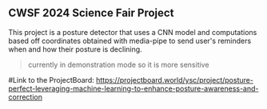 ## CWSF 2024 Science Fair Project
This project is a posture detector that uses a CNN model and computations based off coordinates obtained with media-pipe to send user's reminders when and how their posture is declining.
> currently in demonstration mode so it is more sensitive

#Link to the ProjectBoard: https://projectboard.world/ysc/project/posture-perfect-leveraging-machine-learning-to-enhance-posture-awareness-and-correction
